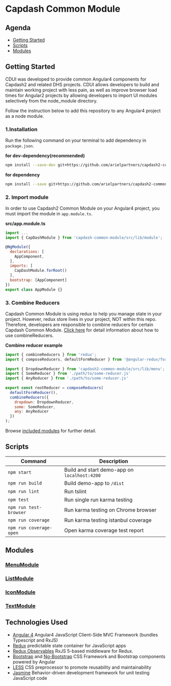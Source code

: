 # Capdash Common Module


## Agenda
* [Getting Started](https://github.com/arielpartners/capdash2-common-module#getting-started)
* [Scripts](https://github.com/arielpartners/capdash2-common-module#scripts)
* [Modules](https://github.com/arielpartners/capdash2-common-module#modules)


## Getting Started

CDUI was developed to provide common Angular4 components for Capdash2 and related DHS projects.
CDUI allows developers to build and maintain working project with less pain, as well as improve browser load times for Angular2 projects by allowing developers to import UI modules selectively from the node_module directory.

Follow the instruction below to add this repository to any Angular4 project as a node module.

### 1.Installation

Run the following command on your terminal to add dependency in 
 `package.json`.

**for dev-dependency(recommended)**
```bash
npm install --save-dev git+https://github.com/arielpartners/capdash2-common-module.git
```

**for dependency**
```bash
npm install --save git+https://github.com/arielpartners/capdash2-common-module.git
```

### 2. Import module

In order to use Capdash2 Common Module on your Angular4 project, you must import the module in `app.module.ts`.

**src/app.module.ts**

``` javascript
import ...
import { CapDashModule } from 'capdash-common-module/src/lib/module';

@NgModule({
  declarations: [
    AppComponent,
  ],
  imports: [
    CapDashModule.forRoot()
  ],
  bootstrap: [AppComponent]
})
export class AppModule {}
```

### 3. Combine Reducers

Capdash Common Module is using redux to help you manage state in your project. However, redux store lives in your project, NOT within this repo. Therefore, developers are responsible to combine reducers for certain Capdash Common Module. [Click here](http://redux.js.org/docs/api/combineReducers.html) for detail information about how to use combineReducers.

**Combine reducer example**

``` javascript
import { combineReducers } from 'redux';
import { composeReducers, defaultFormReducer } from '@angular-redux/form';
    
import { DropdownReducer } from 'capdash2-common-module/src/lib/menu';
import { SomeReducer } from './path/to/some-reducer.js'
import { AnyReducer } from './path/to/some-reducer.js'
    
export const rootReducer = composeReducers(
  defaultFormReducer(),
  combineReducers({
    dropdown: DropdownReducer,
    some: SomeReducer,
    any: AnyReducer
  })
);
```

Browse [included modules](https://github.com/arielpartners/capdash2-common-module#modules) for further detail.


## Scripts

| Command | Description |
| --- | --- |
| `npm start` | Build and start demo-app on `localhost:4200` |
| `npm run build` | Build demo-app to `/dist` |
| `npm run lint` | Run tslint |
| `npm test` | Run single run karma testing |
| `npm run test-browser` | Run karma testing on Chrome browser |
| `npm run coverage` | Run karma testing istanbul coverage |
| `npm run coverage-open` | Open karma coverage test report |


## Modules

### [MenuModule](https://github.com/arielpartners/capdash2-common-module/blob/master/src/lib/menu/menu.md)

### [ListModule](https://github.com/arielpartners/capdash2-common-module/blob/master/src/lib/list/list.md)

### [IconModule](https://github.com/arielpartners/capdash2-common-module/blob/master/src/lib/icon/icon.md)

### [TextModule](https://github.com/arielpartners/capdash2-common-module/blob/master/src/lib/list/list.md)

## Technologies Used 

* [Angular 4](https://angular.io/) Angular4 JavaScript Client-Side MVC Framework (bundles Typescript and RxJS)
* [Redux](http://redux.js.org/) predictable state container for JavaScript apps
* [Redux Observables](https://redux-observable.js.org/) RxJS 5-based middleware for Redux.
* [Bootstrap](http://www.getbootstrap.com) and [Ng-Bootstrap](https://ng-bootstrap.github.io) CSS Framework and Bootstrap components powered by Angular
* [LESS](http://www.lesscss.org) CSS preprocessor to promote reusability and maintainability
* [Jasmine](https://jasmine.github.io/) Behavior-driven development framework for unit testing JavaScript code
